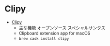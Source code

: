 # Clipy
- [Clipy](https://clipy-app.com/)
  -  主な機能 オープンソース スペシャルサンクス
  - Clipboard extension app for macOS
  - `brew cask install clipy`
